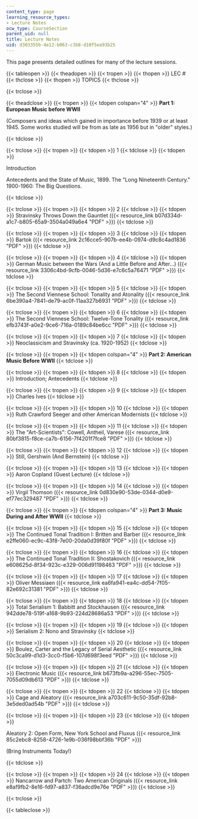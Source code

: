 ```yaml
---
content_type: page
learning_resource_types:
- Lecture Notes
ocw_type: CourseSection
parent_uid: null
title: Lecture Notes
uid: d303355b-4e12-b063-c3b8-d10f5ea93b25
---
```


This page presents detailed outlines for many of the lecture sessions.

{{< tableopen >}}
{{< theadopen >}}
{{< tropen >}}
{{< thopen >}}
LEC #
{{< thclose >}}
{{< thopen >}}
TOPICS
{{< thclose >}}

{{< trclose >}}

{{< theadclose >}}
{{< tropen >}}
{{< tdopen colspan="4" >}}
**Part 1: European Music before WWII**

(Composers and ideas which gained in importance before 1939 or at least 1945. Some works studied will be from as late as 1956 but in "older" styles.)


{{< tdclose >}}

{{< trclose >}}
{{< tropen >}}
{{< tdopen >}}
1
{{< tdclose >}}
{{< tdopen >}}


Introduction

Antecedents and the State of Music, 1899. The "Long Nineteenth Century." 1900-1960: The Big Questions.


{{< tdclose >}}

{{< trclose >}}
{{< tropen >}}
{{< tdopen >}}
2
{{< tdclose >}}
{{< tdopen >}}
Stravinsky Throws Down the Gauntlet ({{< resource_link b07d334d-a1c7-b805-65a9-3504a049a6e4 "PDF" >}})
{{< tdclose >}}

{{< trclose >}}
{{< tropen >}}
{{< tdopen >}}
3
{{< tdclose >}}
{{< tdopen >}}
Bartok ({{< resource_link 2c16cce5-907b-ee4b-0974-d9c8c4ad1836 "PDF" >}})
{{< tdclose >}}

{{< trclose >}}
{{< tropen >}}
{{< tdopen >}}
4
{{< tdclose >}}
{{< tdopen >}}
German Music between the Wars (And a Little Before and After...) ({{< resource_link 3306c4bd-9cfb-0046-5d36-e7c6c5a76471 "PDF" >}})
{{< tdclose >}}

{{< trclose >}}
{{< tropen >}}
{{< tdopen >}}
5
{{< tdclose >}}
{{< tdopen >}}
The Second Viennese School: Tonality and Atonality ({{< resource_link 6be390a4-7841-de79-ac0f-11aa327b6931 "PDF" >}})
{{< tdclose >}}

{{< trclose >}}
{{< tropen >}}
{{< tdopen >}}
6
{{< tdclose >}}
{{< tdopen >}}
The Second Viennese School: Twelve-Tone Tonality ({{< resource_link efb3743f-a0e2-9ce6-716a-0189c84be6cc "PDF" >}})
{{< tdclose >}}

{{< trclose >}}
{{< tropen >}}
{{< tdopen >}}
7
{{< tdclose >}}
{{< tdopen >}}
Neoclassicism and Stravinsky (ca. 1920-1952)
{{< tdclose >}}

{{< trclose >}}
{{< tropen >}}
{{< tdopen colspan="4" >}}
**Part 2: American Music Before WWII**
{{< tdclose >}}

{{< trclose >}}
{{< tropen >}}
{{< tdopen >}}
8
{{< tdclose >}}
{{< tdopen >}}
Introduction; Antecedents
{{< tdclose >}}

{{< trclose >}}
{{< tropen >}}
{{< tdopen >}}
9
{{< tdclose >}}
{{< tdopen >}}
Charles Ives
{{< tdclose >}}

{{< trclose >}}
{{< tropen >}}
{{< tdopen >}}
10
{{< tdclose >}}
{{< tdopen >}}
Ruth Crawford Seeger and other American Modernists
{{< tdclose >}}

{{< trclose >}}
{{< tropen >}}
{{< tdopen >}}
11
{{< tdclose >}}
{{< tdopen >}}
The "Art-Scientists": Cowell, Antheil, Varese ({{< resource_link 80bf3815-f8ce-ca7b-6156-7f4201f7fce8 "PDF" >}})
{{< tdclose >}}

{{< trclose >}}
{{< tropen >}}
{{< tdopen >}}
12
{{< tdclose >}}
{{< tdopen >}}
Still, Gershwin (And Bernstein)
{{< tdclose >}}

{{< trclose >}}
{{< tropen >}}
{{< tdopen >}}
13
{{< tdclose >}}
{{< tdopen >}}
Aaron Copland (Guest Lecture)
{{< tdclose >}}

{{< trclose >}}
{{< tropen >}}
{{< tdopen >}}
14
{{< tdclose >}}
{{< tdopen >}}
Virgil Thomson ({{< resource_link 0d830e90-53de-0344-d0e9-ef77ec329487 "PDF" >}})
{{< tdclose >}}

{{< trclose >}}
{{< tropen >}}
{{< tdopen colspan="4" >}}
**Part 3: Music During and After WWII**
{{< tdclose >}}

{{< trclose >}}
{{< tropen >}}
{{< tdopen >}}
15
{{< tdclose >}}
{{< tdopen >}}
The Continued Tonal Tradition I: Britten and Barber ({{< resource_link e2ffe060-ec9c-43f8-7e00-20da0d39f80f "PDF" >}})
{{< tdclose >}}

{{< trclose >}}
{{< tropen >}}
{{< tdopen >}}
16
{{< tdclose >}}
{{< tdopen >}}
The Continued Tonal Tradition II: Shostakovich ({{< resource_link e608625d-8f34-923c-e329-006d91198463 "PDF" >}})
{{< tdclose >}}

{{< trclose >}}
{{< tropen >}}
{{< tdopen >}}
17
{{< tdclose >}}
{{< tdopen >}}
Oliver Messiaen ({{< resource_link ea6fa941-ea4c-dd54-7f05-82e692c31381 "PDF" >}})
{{< tdclose >}}

{{< trclose >}}
{{< tropen >}}
{{< tdopen >}}
18
{{< tdclose >}}
{{< tdopen >}}
Total Serialism 1: Babbitt and Stockhausen ({{< resource_link 942dde78-519f-a168-9b93-224d28686a53 "PDF" >}})
{{< tdclose >}}

{{< trclose >}}
{{< tropen >}}
{{< tdopen >}}
19
{{< tdclose >}}
{{< tdopen >}}
Serialism 2: Nono and Stravinsky
{{< tdclose >}}

{{< trclose >}}
{{< tropen >}}
{{< tdopen >}}
20
{{< tdclose >}}
{{< tdopen >}}
Boulez, Carter and the Legacy of Serial Aesthetic ({{< resource_link 50c3ca99-d1d3-3cc0-f5b6-107d698f3eed "PDF" >}})
{{< tdclose >}}

{{< trclose >}}
{{< tropen >}}
{{< tdopen >}}
21
{{< tdclose >}}
{{< tdopen >}}
Electronic Music ({{< resource_link b673fb9a-a296-55ec-7505-7055d09db613 "PDF" >}})
{{< tdclose >}}

{{< trclose >}}
{{< tropen >}}
{{< tdopen >}}
22
{{< tdclose >}}
{{< tdopen >}}
Cage and Aleatory ({{< resource_link a703c611-9c50-35df-92b8-3e5ded0ad54b "PDF" >}})
{{< tdclose >}}

{{< trclose >}}
{{< tropen >}}
{{< tdopen >}}
23
{{< tdclose >}}
{{< tdopen >}}


Aleatory 2: Open Form, New York School and Fluxus ({{< resource_link 85c2ebc8-8258-4726-1e9b-036f98bbf36b "PDF" >}})

(Bring Instruments Today!)


{{< tdclose >}}

{{< trclose >}}
{{< tropen >}}
{{< tdopen >}}
24
{{< tdclose >}}
{{< tdopen >}}
Nancarrow and Partch: Two American Originals ({{< resource_link e8af9fb2-8e16-fd97-a837-f36adcd9e76e "PDF" >}})
{{< tdclose >}}

{{< trclose >}}

{{< tableclose >}}